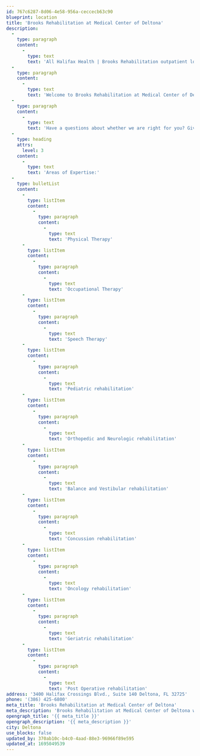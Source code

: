 ```yaml
---
id: 767c6287-8d06-4e58-956a-ceccecb63c90
blueprint: location
title: 'Brooks Rehabilitation at Medical Center of Deltona'
description:
  -
    type: paragraph
    content:
      -
        type: text
        text: 'All Halifax Health | Brooks Rehabilitation outpatient locations are currently open and we are also accepting telehealth appointments. These visits will take about 20-30 minutes and allow you to virtually see and speak with your therapist to review exercises and other treatments. Please call our Central Intake Unit at (904) 345-7277 (option 3) to schedule your telehealth visit.'
  -
    type: paragraph
    content:
      -
        type: text
        text: 'Welcome to Brooks Rehabilitation at Medical Center of Deltona.  We offer physical therapy, occupational therapy, and speech therapy services for the adult and pediatric populations.  Our highly trained clinicians treat a wide range of both neurologic and orthopedic conditions utilizing an evidence-based treatment approach.  Our mission is to empower you to reach the highest level of recovery and to provide you with the best experience.'
  -
    type: paragraph
    content:
      -
        type: text
        text: 'Have a questions about whether we are right for you? Give us a call or stop by to speak with one of our therapists.'
  -
    type: heading
    attrs:
      level: 3
    content:
      -
        type: text
        text: 'Areas of Expertise:'
  -
    type: bulletList
    content:
      -
        type: listItem
        content:
          -
            type: paragraph
            content:
              -
                type: text
                text: 'Physical Therapy'
      -
        type: listItem
        content:
          -
            type: paragraph
            content:
              -
                type: text
                text: 'Occupational Therapy'
      -
        type: listItem
        content:
          -
            type: paragraph
            content:
              -
                type: text
                text: 'Speech Therapy'
      -
        type: listItem
        content:
          -
            type: paragraph
            content:
              -
                type: text
                text: 'Pediatric rehabilitation'
      -
        type: listItem
        content:
          -
            type: paragraph
            content:
              -
                type: text
                text: 'Orthopedic and Neurologic rehabilitation'
      -
        type: listItem
        content:
          -
            type: paragraph
            content:
              -
                type: text
                text: 'Balance and Vestibular rehabilitation'
      -
        type: listItem
        content:
          -
            type: paragraph
            content:
              -
                type: text
                text: 'Concussion rehabilitation'
      -
        type: listItem
        content:
          -
            type: paragraph
            content:
              -
                type: text
                text: 'Oncology rehabilitation'
      -
        type: listItem
        content:
          -
            type: paragraph
            content:
              -
                type: text
                text: 'Geriatric rehabilitation'
      -
        type: listItem
        content:
          -
            type: paragraph
            content:
              -
                type: text
                text: 'Post Operative rehabilitation'
address: '3400 Halifax Crossings Blvd., Suite 140 Deltona, FL 32725'
phone: '(386) 425-6800'
meta_title: 'Brooks Rehabilitation at Medical Center of Deltona'
meta_description: 'Brooks Rehabilitation at Medical Center of Deltona will offer the following services for orthopedic and neurologic conditions.'
opengraph_title: '{{ meta_title }}'
opengraph_description: '{{ meta_description }}'
city: Deltona
use_blocks: false
updated_by: 370ab10c-b4c0-4aad-88e3-96966f89e595
updated_at: 1695049539
---
```

